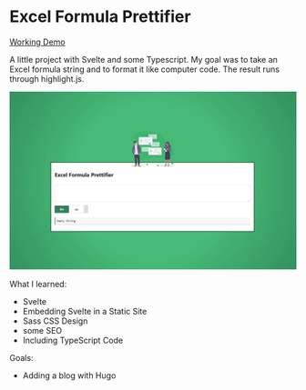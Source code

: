 # Excel Formula Prettifier

[Working Demo](https://dfcsv.github.io/ExcelFormeln-Host)

A little  project with Svelte and some Typescript. My goal was to take an Excel formula string and to format it like computer code. The result runs through highlight.js. 

![Demo of Excel Formula Prettifier](https://github.com/DPDP93/ExcelFormeln/blob/master/Prettifier.gif)


What I learned:
- Svelte
- Embedding Svelte in a Static Site
- Sass CSS Design
- some SEO
- Including TypeScript Code


Goals:
- Adding a blog with Hugo
